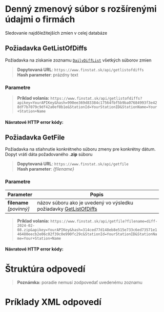 # Denný zmenový súbor s rozšírenými údajmi o firmách
Sledovanie najdôležitejších zmien v celej databáze

## Požiadavka GetListOfDiffs
Požiadavka na získanie zoznamu [`DailyDiffList`](#DailyDiffList) všetkých súborov zmien

> **Dopytovaná URL**: ```https://www.finstat.sk/api/getlistofdiffs```<br />
> **Hash parameter**: prázdny text

### Parametre
[](../../../common/parameters/parameters-sk.md ':include')

> **Príklad volania:** ```https://www.finstat.sk/api/getlistofdiffs?apikey=YourAPIKey&hash=990ee369d83384c17564fbf5b9ba07684993f3e428df7b7079c9df42a0ef0b1e&StationId=YourStationID&StationName=Your+Station+Name```


#### Návratové HTTP error kódy:
[](../../../common/http/errorcodes-sk.md ':include')

## Požiadavka GetFile
Požiadavka na stiahnutie konkrétneho súboru zmeny pre konkrétny dátum.
Dopyt vráti dáta požadovaného **.zip** súboru

> **Dopytovaná URL**: ```https://www.finstat.sk/api/getfile```<br />
> **Hash parameter**: *{filename}*

### Parametre
| Parameter | Popis |
| ----------- | ----------- |
| **filename**<br />*[povinný]*| názov súboru ako je uvedený vo výsledku požiadavky [GetListOfDiffs](#požiadavka-getlistofdiffs) |

[](../../../common/parameters/parameters-sk.md ':include')

> **Príklad volania:** ```https://www.finstat.sk/api/getfile?filename=diff-2024-02-08.zip&apikey=YourAPIKey&hash=314ced77d148eb8e515e733c6ed73571e146480eecb2e06c02f39c0e990fc29c&StationId=YourStationID&StationName=Your+Station+Name```

#### Návratové HTTP error kódy:
[](../../../common/http/errorcodes-sk-file.md ':include')

[](../../../common/http/errorcodes-sk.md ':include')

# Štruktúra odpovedí
[](../../../common/responses/diff-sk.md ':include')

[](../../../common/responses/dailydiff-sk.md ':include')

> **Poznámka:** poradie nemusí zodpovedať uvedenému zoznamu

# Príklady XML odpovedí
[](../../../common/examples/diff-daily.md ':include')